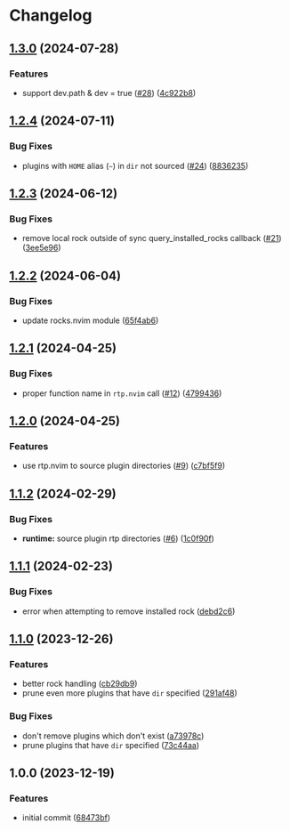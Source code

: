 # Changelog

## [1.3.0](https://github.com/nvim-neorocks/rocks-dev.nvim/compare/v1.2.4...v1.3.0) (2024-07-28)


### Features

* support dev.path & dev = true ([#28](https://github.com/nvim-neorocks/rocks-dev.nvim/issues/28)) ([4c922b8](https://github.com/nvim-neorocks/rocks-dev.nvim/commit/4c922b81b677048e36f2837cd30edceaf5b7cb49))

## [1.2.4](https://github.com/nvim-neorocks/rocks-dev.nvim/compare/v1.2.3...v1.2.4) (2024-07-11)


### Bug Fixes

* plugins with `HOME` alias (`~`) in `dir` not sourced ([#24](https://github.com/nvim-neorocks/rocks-dev.nvim/issues/24)) ([8836235](https://github.com/nvim-neorocks/rocks-dev.nvim/commit/88362352a0e0e4ff3bfddf84cbac2b256485674c))

## [1.2.3](https://github.com/nvim-neorocks/rocks-dev.nvim/compare/v1.2.2...v1.2.3) (2024-06-12)


### Bug Fixes

* remove local rock outside of sync query_installed_rocks callback ([#21](https://github.com/nvim-neorocks/rocks-dev.nvim/issues/21)) ([3ee5e96](https://github.com/nvim-neorocks/rocks-dev.nvim/commit/3ee5e96d40c52bff4432a8cfcdbce61a1135bdd1))

## [1.2.2](https://github.com/nvim-neorocks/rocks-dev.nvim/compare/v1.2.1...v1.2.2) (2024-06-04)


### Bug Fixes

* update rocks.nvim module ([65f4ab6](https://github.com/nvim-neorocks/rocks-dev.nvim/commit/65f4ab611925990e98fc1d8a3c46a198ce4d8e16))

## [1.2.1](https://github.com/nvim-neorocks/rocks-dev.nvim/compare/v1.2.0...v1.2.1) (2024-04-25)


### Bug Fixes

* proper function name in `rtp.nvim` call ([#12](https://github.com/nvim-neorocks/rocks-dev.nvim/issues/12)) ([4799436](https://github.com/nvim-neorocks/rocks-dev.nvim/commit/4799436f301b1cd38842ef2f4c84532299627cc0))

## [1.2.0](https://github.com/nvim-neorocks/rocks-dev.nvim/compare/v1.1.2...v1.2.0) (2024-04-25)


### Features

* use rtp.nvim to source plugin directories ([#9](https://github.com/nvim-neorocks/rocks-dev.nvim/issues/9)) ([c7bf5f9](https://github.com/nvim-neorocks/rocks-dev.nvim/commit/c7bf5f916e9adab3c1e53eb5e6a6a15612e4ed7c))

## [1.1.2](https://github.com/nvim-neorocks/rocks-dev.nvim/compare/v1.1.1...v1.1.2) (2024-02-29)


### Bug Fixes

* **runtime:** source plugin rtp directories ([#6](https://github.com/nvim-neorocks/rocks-dev.nvim/issues/6)) ([1c0f90f](https://github.com/nvim-neorocks/rocks-dev.nvim/commit/1c0f90f51704126a4f8dc3dc9e48b60282307101))

## [1.1.1](https://github.com/nvim-neorocks/rocks-dev.nvim/compare/v1.1.0...v1.1.1) (2024-02-23)


### Bug Fixes

* error when attempting to remove installed rock ([debd2c6](https://github.com/nvim-neorocks/rocks-dev.nvim/commit/debd2c684af22294ae72c68aaaf29fa05f36ae31))

## [1.1.0](https://github.com/nvim-neorocks/rocks-dev.nvim/compare/v1.0.0...v1.1.0) (2023-12-26)


### Features

* better rock handling ([cb29db9](https://github.com/nvim-neorocks/rocks-dev.nvim/commit/cb29db92497b755733c644b91f53848f43cb169e))
* prune even more plugins that have `dir` specified ([291af48](https://github.com/nvim-neorocks/rocks-dev.nvim/commit/291af48243b728cbf7aac04d21aef3c9c5d7acd5))


### Bug Fixes

* don't remove plugins which don't exist ([a73978c](https://github.com/nvim-neorocks/rocks-dev.nvim/commit/a73978c8daadf3a92ecef5acd5477f9758e2936f))
* prune plugins that have `dir` specified ([73c44aa](https://github.com/nvim-neorocks/rocks-dev.nvim/commit/73c44aa0cc0254e3986c9f1eb96c52dc216f1316))

## 1.0.0 (2023-12-19)


### Features

* initial commit ([68473bf](https://github.com/nvim-neorocks/rocks-dev.nvim/commit/68473bfc1a4ce1710271a710fed30ce70f04d4e9))
